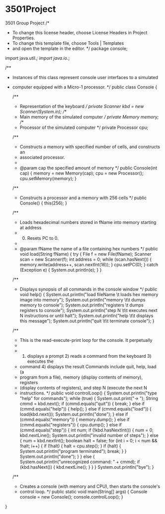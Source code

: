 # 3501Project
3501 Group Project
/*
 * To change this license header, choose License Headers in Project Properties.
 * To change this template file, choose Tools | Templates
 * and open the template in the editor.
 */
package console;

import java.util.*;
import java.io.*;

/**
 * Instances of this class represent console user interfaces to a simulated
 * computer equipped with a Micro-1 processor.
 */
public class Console {

    /**
     * Representation of the keyboard
     */
    private Scanner kbd = new Scanner(System.in);
    /**
     * Main memory of the simulated computer
     */
    private Memory memory;
    /**
     * Processor of the simulated computer
     */
    private Processor cpu;

    /**
     * Constructs a memory with specified number of cells, and constructs an
     * associated processor.
     *
     * @param cap the specified amount of memory
     */
    public Console(int cap) {
        memory = new Memory(cap);
        cpu = new Processor();
        cpu.setMemory(memory);
    }

    /**
     * Constructs a processor and a memory with 256 cells
     */
    public Console() {
        this(256);
    }

    /**
     * Loads hexadecimal numbers stored in fName into memory starting at address
     * 0. Resets PC to 0.
     *
     * @param fName the name of a file containing hex numbers
     */
    public void load(String fName) {
        try {
            File f = new File(fName);
            Scanner scan = new Scanner(f);
            int address = 0;
            while (scan.hasNext()) {
                memory.write(address++, scan.nextInt(16));
            }
            cpu.setPC(0);
        } catch (Exception e) {
            System.out.println(e);
        }
    }

    /**
     * Displays synopsis of all commands in the console window
     */
    public void help() {
        System.out.println("load fileName \t loads hex memory image into memory");
        System.out.println("memory \t\t dumps memory to console");
        System.out.println("registers \t dumps registers to console");
        System.out.println("step N \t\t executes next N instructions or until halt");
        System.out.println("help \t\t displays this message");
        System.out.println("quit \t\t terminate console");
    }

    /**
     * This is the read-execute-print loop for the console. It perpetually
     *
     * 1) displays a prompt 2) reads a command from the keyboard 3) executes the
     * command 4) displays the result Commands include quit, help, load (a
     * program from a file), memory (display contents of memory), registers
     * (display contents of registers), and step N (execute the next N
     * instructions.
     */
    public void controlLoop() {
        System.out.println("type \"help\" for commands");
        while (true) {
            System.out.print("-> ");
            String cmmd = kbd.next();
            if (cmmd.equals("quit")) {
                break;
            } else if (cmmd.equals("help")) {
                help();
            } else if (cmmd.equals("load")) {
                load(kbd.next());
                System.out.println("done");
            } else if (cmmd.equals("memory")) {
                memory.dump();
            } else if (cmmd.equals("registers")) {
                cpu.dump();
            } else if (cmmd.equals("step")) {
                int num;
                if (!kbd.hasNextInt()) {
                    num = 0;
                    kbd.nextLine();
                    System.out.println("invalid number of steps");
                } else {
                    num = kbd.nextInt();
                    boolean halt = false;
                    for (int i = 0; i < num && !halt; i++) {
                        if (!halt) {
                            halt = cpu.step();
                        }
                        if (halt) {
                            System.out.println("program terminated");
                            break;
                        }
                    }
                    System.out.println("done");
                }
            } else {
                System.out.println("unrecognized command: " + cmmd);
                if (kbd.hasNext()) {
                    kbd.nextLine();
                }
            }
        }
        System.out.println("bye");
    }

    /**
     * Creates a console (with memory and CPU), then starts the console's
     * control loop.
     */
    public static void main(String[] args) {
        Console console = new Console();
        console.controlLoop();
    }

}
